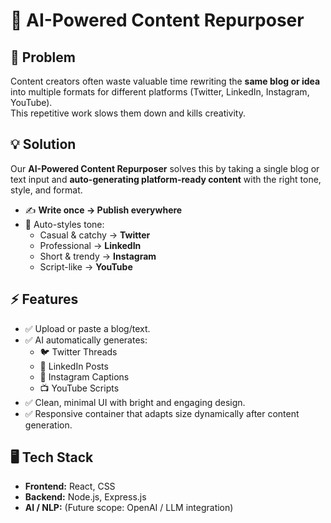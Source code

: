  # 🚀 AI-Powered Content Repurposer

## 📌 Problem
Content creators often waste valuable time rewriting the **same blog or idea** into multiple formats for different platforms (Twitter, LinkedIn, Instagram, YouTube).  
This repetitive work slows them down and kills creativity.  

## 💡 Solution
Our **AI-Powered Content Repurposer** solves this by taking a single blog or text input and **auto-generating platform-ready content** with the right tone, style, and format.

- ✍️ **Write once → Publish everywhere**
- 🎯 Auto-styles tone:  
  - Casual & catchy → **Twitter**  
  - Professional → **LinkedIn**  
  - Short & trendy → **Instagram**  
  - Script-like → **YouTube**  

## ⚡ Features
- ✅ Upload or paste a blog/text.  
- ✅ AI automatically generates:  
  - 🐦 Twitter Threads  
  - 💼 LinkedIn Posts  
  - 📸 Instagram Captions  
  - 📺 YouTube Scripts  
- ✅ Clean, minimal UI with bright and engaging design.  
- ✅ Responsive container that adapts size dynamically after content generation.  

## 🖥️ Tech Stack
- **Frontend:** React, CSS  
- **Backend:** Node.js, Express.js  
- **AI / NLP:** (Future scope: OpenAI / LLM integration)  
 
 
